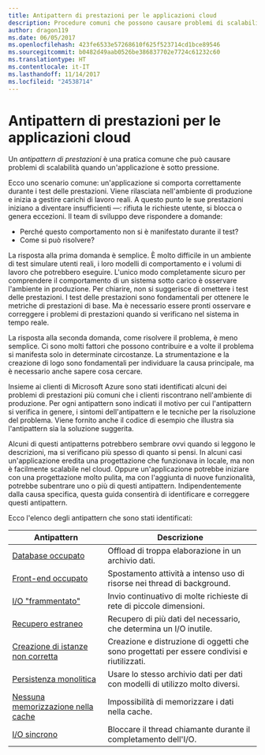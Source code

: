 ```yaml
---
title: Antipattern di prestazioni per le applicazioni cloud
description: Procedure comuni che possono causare problemi di scalabilità.
author: dragon119
ms.date: 06/05/2017
ms.openlocfilehash: 423fe6533e57268610f625f523714cd1bce89546
ms.sourcegitcommit: b0482d49aab0526be386837702e7724c61232c60
ms.translationtype: HT
ms.contentlocale: it-IT
ms.lasthandoff: 11/14/2017
ms.locfileid: "24538714"
---
```

# <a name="performance-antipatterns-for-cloud-applications"></a>Antipattern di prestazioni per le applicazioni cloud

Un *antipattern di prestazioni* è una pratica comune che può causare problemi di scalabilità quando un'applicazione è sotto pressione. 

Ecco uno scenario comune: un'applicazione si comporta correttamente durante i test delle prestazioni. Viene rilasciata nell'ambiente di produzione e inizia a gestire carichi di lavoro reali. A questo punto le sue prestazioni iniziano a diventare insufficienti &mdash;: rifiuta le richieste utente, si blocca o genera eccezioni. Il team di sviluppo deve rispondere a domande:

- Perché questo comportamento non si è manifestato durante il test?
- Come si può risolvere?

La risposta alla prima domanda è semplice. È molto difficile in un ambiente di test simulare utenti reali, i loro modelli di comportamento e i volumi di lavoro che potrebbero eseguire. L'unico modo completamente sicuro per comprendere il comportamento di un sistema sotto carico è osservare l'ambiente in produzione. Per chiarire, non si suggerisce di omettere i test delle prestazioni. I test delle prestazioni sono fondamentali per ottenere le metriche di prestazioni di base. Ma è necessario essere pronti osservare e correggere i problemi di prestazioni quando si verificano nel sistema in tempo reale.

La risposta alla seconda domanda, come risolvere il problema, è meno semplice. Ci sono molti fattori che possono contribuire e a volte il problema si manifesta solo in determinate circostanze. La strumentazione e la creazione di logo sono fondamentali per individuare la causa principale, ma è necessario anche sapere cosa cercare. 

Insieme ai clienti di Microsoft Azure sono stati identificati alcuni dei problemi di prestazioni più comuni che i clienti riscontrano nell'ambiente di produzione. Per ogni antipattern sono indicati il motivo per cui l'antipattern si verifica in genere, i sintomi dell'antipattern e le tecniche per la risoluzione del problema. Viene fornito anche il codice di esempio che illustra sia l'antipattern sia la soluzione suggerita. 

Alcuni di questi antipatterns potrebbero sembrare ovvi quando si leggono le descrizioni, ma si verificano più spesso di quanto si pensi. In alcuni casi un'applicazione eredita una progettazione che funzionava in locale, ma non è facilmente scalabile nel cloud. Oppure un'applicazione potrebbe iniziare con una progettazione molto pulita, ma con l'aggiunta di nuove funzionalità, potrebbe subentrare uno o più di questi antipattern. Indipendentemente dalla causa specifica, questa guida consentirà di identificare e correggere questi antipattern.

Ecco l'elenco degli antipattern che sono stati identificati: 

| Antipattern | Descrizione |
|-------------|-------------|
| [Database occupato][BusyDatabase] | Offload di troppa elaborazione in un archivio dati. |
| [Front-end occupato][BusyFrontEnd] | Spostamento attività a intenso uso di risorse nei thread di background. |
| [I/O "frammentato"][ChattyIO] | Invio continuativo di molte richieste di rete di piccole dimensioni. |
| [Recupero estraneo][ExtraneousFetching] | Recupero di più dati del necessario, che determina un I/O inutile. |
| [Creazione di istanze non corretta][ImproperInstantiation] | Creazione e distruzione di oggetti che sono progettati per essere condivisi e riutilizzati. |
| [Persistenza monolitica][MonolithicPersistence] | Usare lo stesso archivio dati per dati con modelli di utilizzo molto diversi. |
| [Nessuna memorizzazione nella cache][NoCaching] | Impossibilità di memorizzare i dati nella cache. |
| [I/O sincrono][SynchronousIO] | Bloccare il thread chiamante durante il completamento dell'I/O. | 

[BusyDatabase]: ./busy-database/index.md
[BusyFrontEnd]: ./busy-front-end/index.md
[ChattyIO]: ./chatty-io/index.md
[ExtraneousFetching]: ./extraneous-fetching/index.md
[ImproperInstantiation]: ./improper-instantiation/index.md
[MonolithicPersistence]: ./monolithic-persistence/index.md
[NoCaching]: ./no-caching/index.md
[SynchronousIO]: ./synchronous-io/index.md